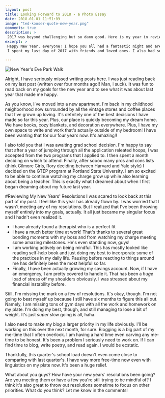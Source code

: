 ```yaml
---
layout: post
title: Looking Forward to 2018 - a Photo Essay
date: 2018-01-01 11:51:09
image: "ted-kooser-quote-new-year.png"
comments: true
description: >
 2017 was beyond challenging but so damn good. Here is my year in review, including Oregon hikes, knitting projects, reads, writing milestones, etc. Plus, read on for my 2018 New Years' Resolutions. Thanks for reading!
excerpt: >
 Happy New Year, everyone! I hope you all had a fantastic night and are enjoying the first day of the new year.
 I spent my last day of 2017 with friends and loved ones. I also had some much appreciated alone time to go on a walk in the unseasonal sun here and to work on poetry submissions.

---
```

![New Year's Eve Park Walk](/katalog/assets/park-walk-portland.png)

Alright, I have seriously missed writing posts here. I was just reading back on my last post (written over four months ago!! Man, I suck). It was fun to read back on my goals for the new year and to see what it was about last year that made me happy.

As you know, I've moved into a new apartment. I'm back in my childhood neighborhood now surrounded by all the vintage stores and coffee places that I've grown up loving. It's defnitely one of the best decisions I have made so far this year. Plus, our place is quickly becoming my dream home. We have books, cozy blankets, and decoration everywhere. Plus, I have my own space to write and work that's actually outside of my bedroom! I have been wanting that for our four years now. It's amazing!!

I also told you that I was awaiting grad school decision. I'm happy to say that after a year of jumping through all the application releated hoops, I was accepted from the two programs that I applied to. I then spent a month deciding on which to attend. Finally, after soooo many pros and cons lists (think Gilmore Girls, Rory deciding between Harvard and Yale style) I decided on the GTEP program at Portland State University. I am so excited to be able to continue watching my charge grow up while also learning about being a teacher. This is exactly what I dreamed about when I first began dreaming about my future last year.


#Reviewing My New Years' Resolutions
I was scared to look back at this part of my post. I feel like this year has already flown by. I was worried that I wasn't meeting any of my resolutions. But I realized that I've been throwing myself entirely into my goals, actually. It all just became my singular focus and I hadn't even realized it.

- I have already found a therapist who is a perfect fit
- I have a much better time at work! That's thanks to several great bonding moments with my boss and from watching my charge meeting some amazing milestones. He's even standing now, guys!
- I am working actively on being mindful. This has mostly looked like reading self-help book and just doing my best to incorporate some of the practices in my daily life. Pausing before reacting to things around me has definitely been the most helpful so far.
- Finally, I have been actually growing my savings account. Now, if I have an emergency, I am pretty covered to handle it. That has been a *huge* load of stress off my shoulders obviously. I was stressed about my financial instability before.

Still, I'm missing the mark on a few of resolutions. It's okay, though. I'm not going to beat myself up because I still have six months to figure this all out. Namely, I am missing tons of gym days with all the work and homework on my plate. I'm doing my best, though, and still managing to lose a bit of weight. It's just *super* slow going is all, haha.

I also need to make my blog a larger priority in my life obviously. I'll be working on this over the next month, for sure. Blogging is a big part of my me-time that I often overlook. I am having a hard time even carving any me-time to be honest. It's been a problem I seriously need to work on. If I can find time to blog, write poetry, and read again, I would be ecstatic.

Thankfully, this quarter's school load doesn't even come close to comparing with last quarter's. I have way more free-time now even with linguistics on my plate now. It's been a huge relief. 

What about you guys? How have your new years' resolutions been going? Are you meeting them or have a few you're still trying to be mindful of? I think it's also great to throw out resolutions sometime to focus on other priorities. What do you think? Let me know in the comments!
